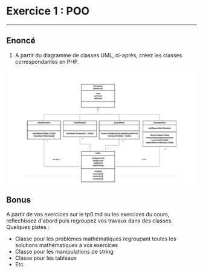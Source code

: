 # Exercice 1 : POO

---

## Enoncé

1. A partir du diagramme de classes UML, ci-après, créez les classes correspondantes en PHP.

![diag_class](../img/diag_class_colis.png)

## Bonus

A partir de vos exercices sur le tp0.md ou les exercices du cours, réflechissez d'abord puis regroupez vos travaux dans des classes.
Quelques pistes : 
- Classe pour les problèmes mathématiques regroupant toutes les solutions mathématiques à vos exercices
- Classe pour les manipulations de string
- Classe pour les tableaux
- Etc.